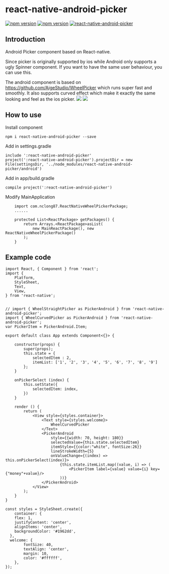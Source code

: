# react-native-android-picker
[![npm version](http://img.shields.io/npm/v/react-native-android-picker.svg?style=flat-square)](https://npmjs.org/package/react-native-android-picker "View this project on npm")
[![npm version](http://img.shields.io/npm/dm/react-native-android-picker.svg?style=flat-square)](https://npmjs.org/package/react-native-android-picker "View this project on npm")
[![react-native-android-picker](http://img.shields.io/npm/dm/react-native-android-picker.svg)](https://www.npmjs.com/package/react-native-android-picker)

## Introduction
Android Picker component based on React-native.

Since picker is originally supported by ios while Android only supports a ugly Spinner component. If you want to have the same user behaviour, you can use this.

The android component is based on https://github.com/AigeStudio/WheelPicker which runs super fast and smoothly. It also supports curved effect which make it exactly the same looking and feel as the ios picker.
![](https://i.imgur.com/r6hykCY.png) ![](https://i.imgur.com/pdO8P0C.png)

## How to use

Install component

```
npm i react-native-android-picker --save
```

Add in settings.gradle
```
include ':react-native-android-picker'
project(':react-native-android-picker').projectDir = new File(settingsDir, '../node_modules/react-native-android-picker/android')
```
Add in app/build.gradle
```
compile project(':react-native-android-picker')
```
Modify MainApplication
```
    import com.nclong87.ReactNativeWheelPickerPackage;
    ......

    protected List<ReactPackage> getPackages() {
        return Arrays.<ReactPackage>asList(
            new MainReactPackage(), new ReactNativeWheelPickerPackage()
        );
    }
```

## Example code
```
import React, { Component } from 'react';
import {
	Platform,
	StyleSheet,
	Text,
	View,
} from 'react-native';


// import { WheelStraightPicker as PickerAndroid } from 'react-native-android-picker';
import { WheelCurvedPicker as PickerAndroid } from 'react-native-android-picker';
var PickerItem = PickerAndroid.Item;

export default class App extends Component<{}> {

	constructor(props) {
		super(props);
		this.state = {
			selectedItem : 2,
			itemList: ['1', '2', '3', '4', '5', '6', '7', '8', '9']
		};
	}

	onPickerSelect (index) {
		this.setState({
			selectedItem: index,
		})
	}

	render () {
		return (
			<View style={styles.container}>
				<Text style={styles.welcome}>
					WheelCurvedPicker
				</Text>
				<PickerAndroid
					style={{width: 70, height: 180}}
					selectedValue={this.state.selectedItem}
					itemStyle={{color:"white", fontSize:26}}
					lineStrokeWidth={5}
					onValueChange={(index) => this.onPickerSelect(index)}>
						{this.state.itemList.map((value, i) => (
							<PickerItem label={value} value={i} key={"money"+value}/>
						))}
				</PickerAndroid>
			</View>
		);
	}
}

const styles = StyleSheet.create({
	container: {
    flex: 1,
    justifyContent: 'center',
    alignItems: 'center',
    backgroundColor: '#1962dd',
  },
  welcome: {
		fontSize: 40,
		textAlign: 'center',
		margin: 10,
		color: '#ffffff',
	},
});
```
